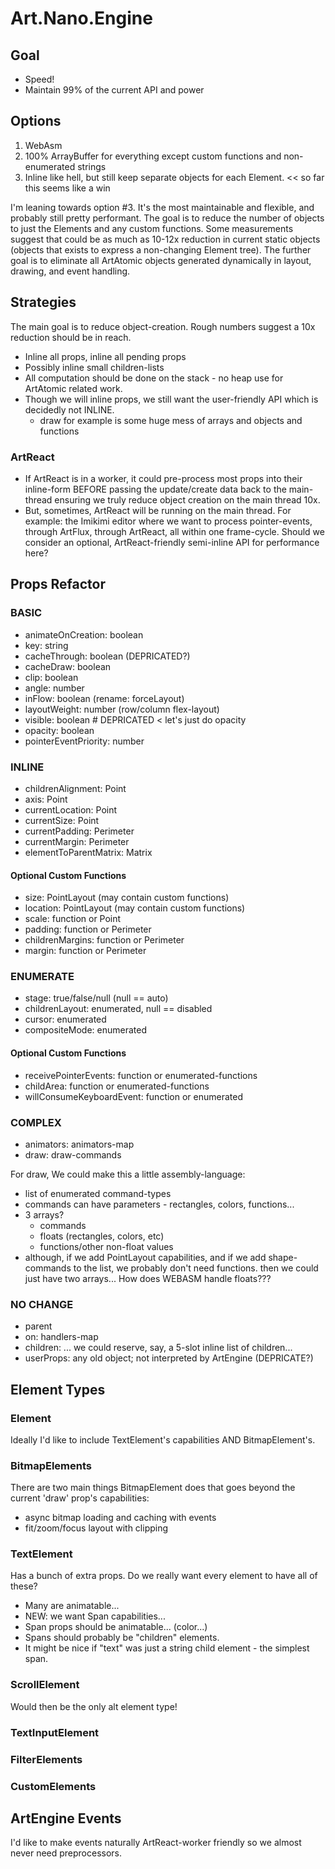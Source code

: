 # Art.Nano.Engine

## Goal

* Speed! 
* Maintain 99% of the current API and power

## Options

1. WebAsm
2. 100% ArrayBuffer for everything except custom functions and non-enumerated strings
3. Inline like hell, but still keep separate objects for each Element. << so far this seems like a win

I'm leaning towards option #3. It's the most maintainable and flexible, and probably still pretty performant. The goal is to reduce the number of objects to just the Elements and any custom functions. Some measurements suggest that could be as much as 10-12x reduction in current static objects (objects that exists to express a non-changing Element tree). The further goal is to eliminate all ArtAtomic objects generated dynamically in layout, drawing, and event handling.

## Strategies

The main goal is to reduce object-creation. Rough numbers suggest a 10x reduction should be in reach.

* Inline all props, inline all pending props
* Possibly inline small children-lists
* All computation should be done on the stack - no heap use for ArtAtomic related work.
* Though we will inline props, we still want the user-friendly API which is decidedly not INLINE. 
	* draw for example is some huge mess of arrays and objects and functions

### ArtReact

- If ArtReact is in a worker, it could pre-process most props into their inline-form BEFORE passing the update/create data back to the main-thread ensuring we truly reduce object creation on the main thread 10x.
- But, sometimes, ArtReact will be running on the main thread. For example: the Imikimi editor where we want to process pointer-events, through ArtFlux, through ArtReact, all within one frame-cycle. Should we consider an optional, ArtReact-friendly semi-inline API for performance here?

## Props Refactor

### BASIC

* animateOnCreation:          boolean
* key:                        string
* cacheThrough:               boolean (DEPRICATED?)
* cacheDraw:                  boolean
* clip:                       boolean
* angle:                      number
* inFlow:                     boolean (rename: forceLayout)
* layoutWeight:               number (row/column flex-layout)
* visible:                    boolean # DEPRICATED < let's just do opacity
* opacity:                    boolean
* pointerEventPriority:       number

### INLINE

* childrenAlignment:          Point
* axis:                       Point
* currentLocation:            Point
* currentSize:                Point
* currentPadding:             Perimeter
* currentMargin:              Perimeter
* elementToParentMatrix:      Matrix

#### Optional Custom Functions

* size:                       PointLayout (may contain custom functions)
* location:                   PointLayout (may contain custom functions)
* scale:                      function or Point
* padding:                    function or Perimeter
* childrenMargins:            function or Perimeter
* margin:                     function or Perimeter

### ENUMERATE

* stage:                      true/false/null (null == auto)
* childrenLayout:             enumerated, null == disabled
* cursor:                     enumerated
* compositeMode:              enumerated

#### Optional Custom Functions

* receivePointerEvents:       function or enumerated-functions
* childArea:                  function or enumerated-functions
* willConsumeKeyboardEvent:   function or enumerated

### COMPLEX

* animators:                  animators-map
* draw:                       draw-commands

For draw, We could make this a little assembly-language:
  - list of enumerated command-types
  - commands can have parameters - rectangles, colors, functions...
  - 3 arrays?
    * commands
    * floats (rectangles, colors, etc)
    * functions/other non-float values
  - although, if we add PointLayout capabilities, and if we
    add shape-commands to the list, we probably don't need functions.
    then we could just have two arrays...
    How does WEBASM handle floats???

### NO CHANGE

* parent
* on:                         handlers-map
* children:                   ... we could reserve, say, a 5-slot inline list of children...
* userProps:                  any old object; not interpreted by ArtEngine (DEPRICATE?)

## Element  Types

### Element
Ideally I'd like to include TextElement's capabilities AND BitmapElement's.

### BitmapElements

There are two main things BitmapElement does that goes beyond the current 'draw' prop's capabilities:

* async bitmap loading and caching with events
* fit/zoom/focus layout with clipping

### TextElement
Has a bunch of extra props. Do we really want every element to have all of these?

- Many are animatable...
- NEW: we want Span capabilities...
- Span props should be animatable... (color...)
- Spans should probably be "children" elements.
- It might be nice if "text" was just a string child element - the simplest span.

### ScrollElement
  Would then be the only alt element type!

### TextInputElement

### FilterElements

### CustomElements

## ArtEngine Events

I'd like to make events naturally ArtReact-worker friendly so we almost never need preprocessors.
